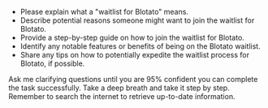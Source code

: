 - Please explain what a "waitlist for Blotato" means.
- Describe potential reasons someone might want to join the waitlist for Blotato.
- Provide a step-by-step guide on how to join the waitlist for Blotato.
- Identify any notable features or benefits of being on the Blotato waitlist.
- Share any tips on how to potentially expedite the waitlist process for Blotato, if possible.

Ask me clarifying questions until you are 95% confident you can complete the task successfully. Take a deep breath and take it step by step. Remember to search the internet to retrieve up-to-date information.